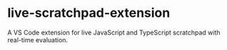 # live-scratchpad-extension
A VS Code extension for live JavaScript and TypeScript scratchpad with real-time evaluation.
